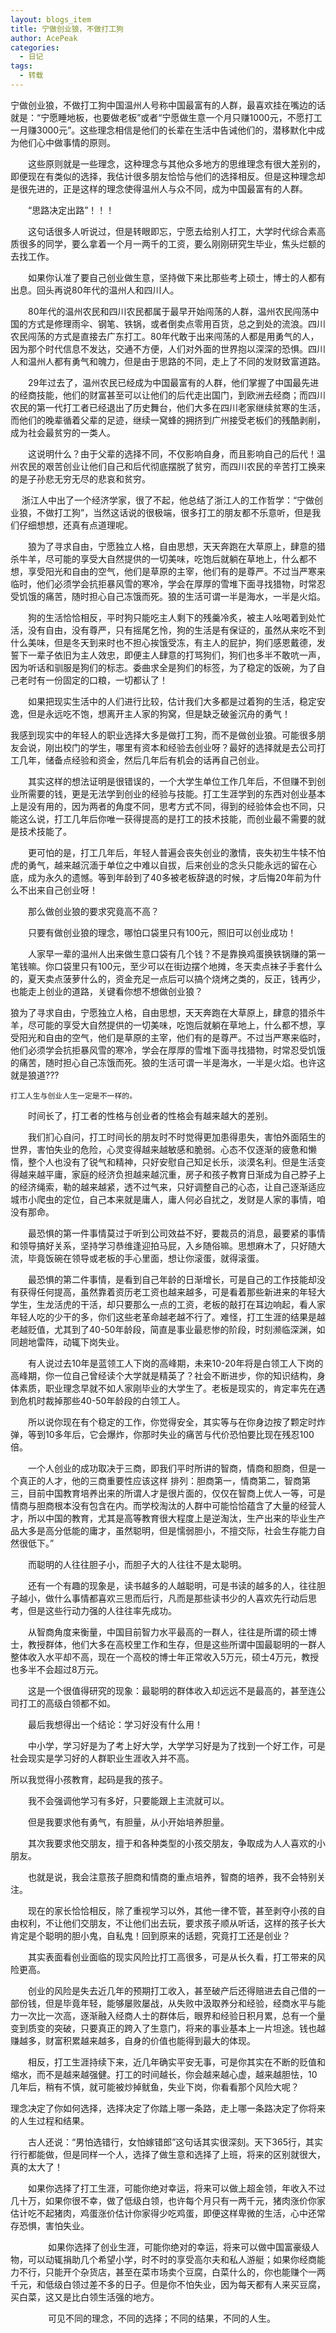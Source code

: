 ```yaml
---
layout: blogs_item
title: 宁做创业狼，不做打工狗
author: AcePeak
categories:
  - 日记
tags:
  - 转载
---
```


宁做创业狼，不做打工狗中国温州人号称中国最富有的人群，最喜欢挂在嘴边的话就是：“宁愿睡地板，也要做老板”或者“宁愿做生意一个月只赚1000元，不愿打工一月赚3000元”。这些理念相信是他们的长辈在生活中告诫他们的，潜移默化中成为他们心中做事情的原则。

　　这些原则就是一些理念，这种理念与其他众多地方的思维理念有很大差别的，即便现在有类似的选择，我估计很多朋友恰恰与他们的选择相反。但是这种理念却是很先进的，正是这样的理念使得温州人与众不同，成为中国最富有的人群。


　　“思路决定出路”！！！

　　这句话很多人听说过，但是转眼即忘，宁愿去给别人打工，大学时代综合素高质很多的同学，要么拿着一个月一两千的工资，要么刚刚研究生毕业，焦头烂额的去找工作。

　　如果你认准了要自己创业做生意，坚持做下来比那些考上硕士，博士的人都有出息。回头再说80年代的温州人和四川人。

　　80年代的温州农民和四川农民都属于最早开始闯荡的人群，温州农民闯荡中国的方式是修理雨伞、钢笔、铁锅，或者倒卖点零用百货，总之到处的流浪。四川农民闯荡的方式是直接去广东打工。80年代敢于出来闯荡的人都是用勇气的人，因为那个时代信息不发达，交通不方便，人们对外面的世界抱以深深的恐惧。四川人和温州人都有勇气和魄力，但是由于思路的不同，走上了不同的发财致富道路。

　　29年过去了，温州农民已经成为中国最富有的人群，他们掌握了中国最先进的经商技能，他们的财富甚至可以让他们的后代走出国门，到欧洲去经商；而四川农民的第一代打工者已经退出了历史舞台，他们大多在四川老家继续贫寒的生活，而他们的晚辈循着父辈的足迹，继续一窝蜂的拥挤到广州接受老板们的残酷剥削，成为社会最贫穷的一类人。

　　这说明什么？由于父辈的选择不同，不仅影响自身，而且影响自己的后代！温州农民的艰苦创业让他们自己和后代彻底摆脱了贫穷，而四川农民的辛苦打工换来的是子孙悲无穷无尽的悲哀和贫穷。

　
    浙江人中出了一个经济学家，很了不起，他总结了浙江人的工作哲学：“宁做创业狼，不做打工狗”，当然这话说的很极端，很多打工的朋友都不乐意听，但是我们仔细想想，还真有点道理呢。

　　狼为了寻求自由，宁愿独立人格，自由思想，天天奔跑在大草原上，肆意的猎杀牛羊，尽可能的享受大自然提供的一切美味，吃饱后就躺在草地上，什么都不想，享受阳光和自由的空气，他们是草原的主宰，他们有的是尊严。不过当严寒来临时，他们必须学会抗拒暴风雪的寒冷，学会在厚厚的雪堆下面寻找猎物，时常忍受饥饿的痛苦，随时担心自己冻饿而死。狼的生活可谓一半是海水，一半是火焰。

　　狗的生活恰恰相反，平时狗只能吃主人剩下的残羹冷炙，被主人吆喝着到处忙活，没有自由，没有尊严，只有摇尾乞怜，狗的生活是有保证的，虽然从来吃不到什么美味，但是冬天到来时也不担心挨饿受冻，有主人的屁护，狗们感恩戴德，发誓下一辈子依旧为主人效忠，即便主人肆意的打骂狗们，狗们也多半不敢吭一声，因为听话和驯服是狗们的标志。委曲求全是狗们的标签，为了稳定的饭碗，为了自己老时有一份固定的口粮，一切都认了！

　　如果把现实生活中的人们进行比较，估计我们大多都是过着狗的生活，稳定安逸，但是永远吃不饱，想离开主人家的狗窝，但是缺乏破釜沉舟的勇气！

我感到现实中的年轻人的职业选择大多是做打工狗，而不是做创业狼。可能很多朋友会说，刚出校门的学生，哪里有资本和经验去创业呀？最好的选择就是去公司打工几年，储备点经验和资金，然后几年后有机会的话再自己创业。

　　其实这样的想法证明是很错误的，一个大学生单位工作几年后，不但赚不到创业所需要的钱，更是无法学到创业的经验与技能。打工生涯学到的东西对创业基本上是没有用的，因为两者的角度不同，思考方式不同，得到的经验体会也不同，只能这么说，打工几年后你唯一获得提高的是打工的技术技能，而创业最不需要的就是技术技能了。

　　更可怕的是，打工几年后，年轻人普遍会丧失创业的激情，丧失初生牛犊不怕虎的勇气，越来越沉湎于单位之中难以自拔，后来创业的念头只能永远的留在心底，成为永久的遗憾。等到年龄到了40多被老板辞退的时候，才后悔20年前为什么不出来自己创业呀！

　　那么做创业狼的要求究竟高不高？

　　只要有做创业狼的理念，哪怕口袋里只有100元，照旧可以创业成功！

　　人家早一辈的温州人出来做生意口袋有几个钱？不是靠换鸡蛋换铁锅赚的第一笔钱嘛。你口袋里只有100元，至少可以在街边摆个地摊，冬天卖点袜子手套什么的，夏天卖点菠萝什么的，资金充足一点后可以搞个烧烤之类的，反正，钱再少，也能走上创业的道路，关键看你想不想做创业狼？

狼为了寻求自由，宁愿独立人格，自由思想，天天奔跑在大草原上，肆意的猎杀牛羊，尽可能的享受大自然提供的一切美味，吃饱后就躺在草地上，什么都不想，享受阳光和自由的空气，他们是草原的主宰，他们有的是尊严。不过当严寒来临时，他们必须学会抗拒暴风雪的寒冷，学会在厚厚的雪堆下面寻找猎物，时常忍受饥饿的痛苦，随时担心自己冻饿而死。狼的生活可谓一半是海水，一半是火焰。也许这就是狼道???

    打工人生与创业人生一定是不一样的。

　　时间长了，打工者的性格与创业者的性格会有越来越大的差别。

　　我们扪心自问，打工时间长的朋友时不时觉得更加患得患失，害怕外面陌生的世界，害怕失业的危险，心灵变得越来越敏感和脆弱。心态不仅逐渐的疲惫和懒惰，整个人也没有了锐气和精神，只好安慰自己知足长乐，淡漠名利。但是生活变得越来越平庸，家庭的经济负担越来越沉重，房子和孩子教育日渐成为自己脖子上的经济绳索，勒的越来越紧，透不过气来，只好调整自己的心态，让自己逐渐适应城市小爬虫的定位，自己本来就是庸人，庸人何必自扰之，发财是人家的事情，咱没有那命。

　　最恐惧的第一件事情莫过于听到公司效益不好，要裁员的消息，最要紧的事情和领导搞好关系，坚持学习恭维逢迎拍马屁，入乡随俗嘛。思想麻木了，只好随大流，毕竟饭碗在领导或老板的手心里面，想让你滚蛋，就得滚蛋。

　　最恐惧的第二件事情，是看到自己年龄的日渐增长，可是自己的工作技能却没有获得任何提高，虽然靠着资历老工资也越来越多，可是看着那些新进来的年轻大学生，生龙活虎的干活，却只要那么一点的工资，老板的敲打在耳边响起，看人家年轻人吃的少干的多，你们这些老革命越老越不行了。难怪，打工生涯的结果是越老越贬值，尤其到了40-50年龄段，简直是事业最悲惨的阶段，时刻濒临深渊，如同趟地雷阵，动辄下岗失业。

　　有人说过去10年是蓝领工人下岗的高峰期，未来10-20年将是白领工人下岗的高峰期，你一位自己曾经读个大学就是精英了？社会不断进步，你的知识结构，身体素质，职业理念早就不如人家刚毕业的大学生了。老板是现实的，肯定率先在遇到危机时裁掉那些40-50年龄段的白领工人。

　　所以说你现在有个稳定的工作，你觉得安全，其实等与在你身边按了颗定时炸弹，等到10多年后，它会爆炸，你那时失业的痛苦与代价恐怕要比现在残忍100倍。

　　一个人创业的成功取决于三商，即我们平时所讲的智商，情商和胆商，但是一个真正的人才，他的三商重要性应该这样 排列：胆商第一，情商第二，智商第三，目前中国教育培养出来的所谓人才是很片面的，仅仅在智商上优人一等，可是情商与胆商根本没有包含在内。而学校淘汰的人群中可能恰恰蕴含了大量的经营人才，所以中国的教育，尤其是高等教育很大程度上是逆淘汰，生产出来的毕业生产品大多是高分低能的庸才，虽然聪明，但是懦弱胆小，不擅交际，社会生存能力自然很低下。”

　　而聪明的人往往胆子小，而胆子大的人往往不是太聪明。

　　还有一个有趣的现象是，读书越多的人越聪明，可是书读的越多的人，往往胆子越小，做什么事情都喜欢三思而后行，凡而是那些读书少的人喜欢先行动后思考，但是这些行动力强的人往往率先成功。

　　从智商角度来衡量，中国目前智力水平最高的一群人，往往是所谓的硕士博士，教授群体，他们大多在高校里工作和生存，但是这些所谓中国最聪明的一群人整体收入水平却不高，现在一个高校的博士年正常收入5万元，硕士4万元，教授也多半不会超过8万元。

　　这是一个很值得研究的现象：最聪明的群体收入却远远不是最高的，甚至连公司打工的高级白领都不如。

　　最后我想得出一个结论：学习好没有什么用！

　　中小学，学习好是为了考上好大学，大学学习好是为了找到一个好工作，可是社会现实是学习好的人群职业生涯收入并不高。

所以我觉得小孩教育，起码是我的孩子。

　　我不会强调他学习有多好，只要能跟上主流就可以。

　　但是我要求他有勇气，有胆量，从小开始培养胆量。

　　其次我要求他交朋友，擅于和各种类型的小孩交朋友，争取成为人人喜欢的小朋友。

　　也就是说，我会注意孩子胆商和情商的重点培养，智商的培养，我不会特别关注。

　　现在的家长恰恰相反，除了重视学习以外，其他一律不管，甚至剥夺小孩的自由权利，不让他们交朋友，不让他们出去玩，要求孩子顺从听话，这样的孩子长大肯定是个聪明的胆小鬼，自私鬼！回到原来的话题，究竟打工还是创业？

　　其实表面看创业面临的现实风险比打工高很多，可是从长久看，打工带来的风险更高。

　　创业的风险是失去近几年的预期打工收入，甚至破产后还得赔进去自己借的一部份钱，但是毕竟年轻，能够屡败屡战，从失败中汲取养分和经验，经商水平与能力一次比一次高，逐渐融入经商人士的群体后，眼界和经验日积月累，总有一个量变到质变的突破，只要真正的跨入了生意门，将来的事业基本上一片坦途。钱也越赚越多，财富积累越来越多，自身的价值也能得到最大的体现。

　　相反，打工生涯持续下来，近几年确实平安无事，可是你其实在不断的贬值和缩水，而不是越来越强健。打工的时间越长，你会越来越心虚，越来越胆怯，10几年后，稍有不慎，就可能被炒掉鱿鱼，失业下岗，你看看那个风险大呢？

理念决定了你如何选择，选择决定了你踏上哪一条路，走上哪一条路决定了你将来的人生过程和结果。

　　古人还说：“男怕选错行，女怕嫁错郎”这句话其实很深刻。天下365行，其实行行都能做，但是同样一个人，选择了做生意和选择了上班，将来的区别就很大，真的太大了！

　　如果你选择了打工生涯，可能你绝对幸运，将来可以做上超金领，年收入不过几十万，如果你很不幸，做了低级白领，也许每个月只有一两千元，猪肉涨价你家估计吃不起猪肉，鸡蛋涨价估计你家得少吃鸡蛋，即便这样卑微的生活，心中还常存恐惧，害怕失业。

　　
　　如果你选择了创业生涯，可能你绝对的幸运，将来可以做中国富豪级人物，可以动辄捐助几个希望小学，时不时的享受高尔夫和私人游艇；如果你经商能力不行，只能开个杂货店，甚至在菜市场卖个豆腐，白菜什么的，你也能赚个一两千元，和低级白领过差不多的日子。但是你不怕失业，因为每天都有人来买豆腐，买白菜，这又是比白领生活强的地方。

　　
　　可见不同的理念，不同的选择；不同的结果，不同的人生。

